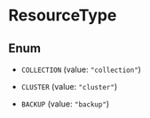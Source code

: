 

# ResourceType

## Enum


* `COLLECTION` (value: `"collection"`)

* `CLUSTER` (value: `"cluster"`)

* `BACKUP` (value: `"backup"`)


